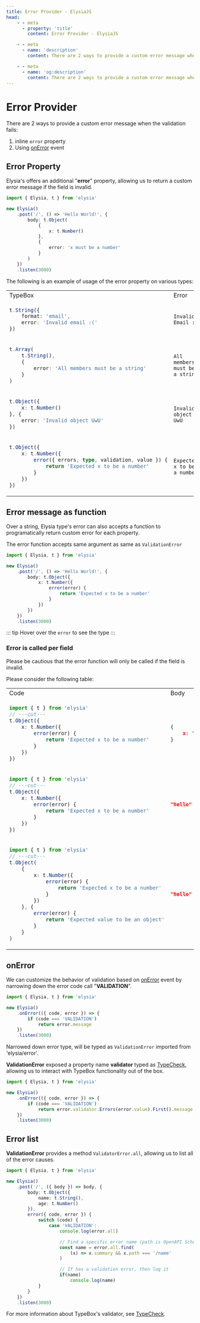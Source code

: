 ```yaml
---
title: Error Provider - ElysiaJS
head:
    - - meta
      - property: 'title'
        content: Error Provider - ElysiaJS

    - - meta
      - name: 'description'
        content: There are 2 ways to provide a custom error message when the validation fails. Inline message property. Using onError event. TypeBox offers an additional "error" property, allowing us to return a custom error message if the field is invalid.

    - - meta
      - name: 'og:description'
        content: There are 2 ways to provide a custom error message when the validation fails. Inline message property. Using onError event. TypeBox offers an additional "error" property, allowing us to return a custom error message if the field is invalid.
---
```


# Error Provider

There are 2 ways to provide a custom error message when the validation fails:

1. inline `error` property
2. Using [onError](/life-cycle/on-error) event

## Error Property

Elysia's offers an additional "**error**" property, allowing us to return a custom error message if the field is invalid.

```typescript twoslash
import { Elysia, t } from 'elysia'

new Elysia()
    .post('/', () => 'Hello World!', {
        body: t.Object(
            {
                x: t.Number()
            },
            {
                error: 'x must be a number'
            }
        )
    })
    .listen(3000)
```

The following is an example of usage of the error property on various types:

<table class="md-table">
<tr>
<td>TypeBox</td>
<td>Error</td>
</tr>

<tr>
<td>

```typescript
t.String({
    format: 'email',
    error: 'Invalid email :('
})
```

</td>
<td>

```
Invalid Email :(
```

</td>
</tr>

<tr>
<td>

```typescript
t.Array(
    t.String(),
    {
        error: 'All members must be a string'
    }
)
```

</td>
<td>

```
All members must be a string
```

</td>
</tr>

<tr>
<td>

```typescript
t.Object({
    x: t.Number()
}, {
    error: 'Invalid object UwU'
})
```

</td>
<td>

```
Invalid object UwU
```

</td>
</tr>
<tr>
<td>

```typescript
t.Object({
    x: t.Number({
        error({ errors, type, validation, value }) {
            return 'Expected x to be a number'
        }
    })
})
```

</td>
<td>

```
Expected x to be a number
```

</td>
</tr>

</table>

## Error message as function
Over a string, Elysia type's error can also accepts a function to programatically return custom error for each property.

The error function accepts same argument as same as `ValidationError`

```typescript twoslash
import { Elysia, t } from 'elysia'

new Elysia()
    .post('/', () => 'Hello World!', {
        body: t.Object({
            x: t.Number({
                error(error) {
                    return 'Expected x to be a number'
                }
            })
        })
    })
    .listen(3000)
```

::: tip
Hover over the `error` to see the type
:::

### Error is called per field
Please be cautious that the error function will only be called if the field is invalid.

Please consider the following table:

<table class="md-table">
<tr>
<td>Code</td>
<td>Body</td>
<td>Error</td>
</tr>

<tr>
<td>

```typescript twoslash
import { t } from 'elysia'
// ---cut---
t.Object({
    x: t.Number({
        error(error) {
            return 'Expected x to be a number'
        }
    })
})
```

</td>
<td>

```json
{
    x: "hello"
}
```

</td>
<td>
Expected x to be a number
</td>
</tr>

<tr>
<td>

```typescript twoslash
import { t } from 'elysia'
// ---cut---
t.Object({
    x: t.Number({
        error(error) {
            return 'Expected x to be a number'
        }
    })
})
```

</td>
<td>

```json
"hello"
```

</td>
<td>
(default error, `t.Number.error` is not called)
</td>
</tr>

<tr>
<td>

```typescript twoslash
import { t } from 'elysia'
// ---cut---
t.Object(
    {
        x: t.Number({
            error(error) {
                return 'Expected x to be a number'
            }
        })
    }, {
        error(error) {
            return 'Expected value to be an object'
        }
    }
)
```

</td>
<td>

```json
"hello"
```

</td>
<td>
Expected value to be an object
</td>
</tr>

</table>

## onError

We can customize the behavior of validation based on [onError](/life-cycle/on-error) event by narrowing down the error code call "**VALIDATION**".

```typescript
import { Elysia, t } from 'elysia'

new Elysia()
	.onError(({ code, error }) => {
		if (code === 'VALIDATION')
		    return error.message
	})
	.listen(3000)
```

Narrowed down error type, will be typed as `ValidationError` imported from 'elysia/error'.

**ValidationError** exposed a property name **validator** typed as [TypeCheck](https://github.com/sinclairzx81/typebox#typecheck), allowing us to interact with TypeBox functionality out of the box.

```typescript
import { Elysia, t } from 'elysia'

new Elysia()
    .onError(({ code, error }) => {
        if (code === 'VALIDATION')
            return error.validator.Errors(error.value).First().message
    })
    .listen(3000)
```

## Error list

**ValidationError** provides a method `ValidatorError.all`, allowing us to list all of the error causes.

```typescript twoslash
import { Elysia, t } from 'elysia'

new Elysia()
	.post('/', ({ body }) => body, {
		body: t.Object({
			name: t.String(),
			age: t.Number()
		}),
		error({ code, error }) {
			switch (code) {
				case 'VALIDATION':
                    console.log(error.all)

                    // Find a specific error name (path is OpenAPI Schema compliance)
                    const name = error.all.find(
						(x) => x.summary && x.path === '/name'
					)

                    // If has a validation error, then log it
                    if(name)
    					console.log(name)
			}
		}
	})
	.listen(3000)
```

For more information about TypeBox's validator, see [TypeCheck](https://github.com/sinclairzx81/typebox#typecheck).
